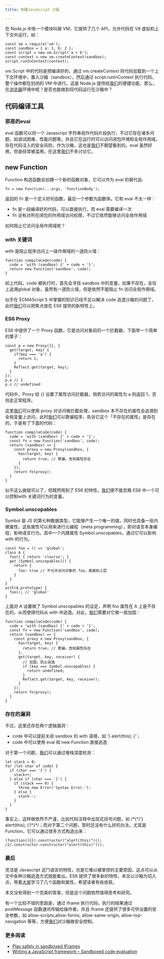 ```yaml
---
title: 构建JavaScript 沙箱

---
```

在 Node.js 中有一个模块叫做 VM，它提供了几个 API，允许代码在 V8 虚拟机上下文中运行，如：

```
const vm = require('vm');
const sandbox = { a: 1, b: 2 };
const script = new vm.Script('a + b');
const context = new vm.createContext(sandbox);
script.runInContext(context);
```

vm.Script 中的代码是预编译好的，通过 vm.createContext 将代码加载到一个上下文环境中，置入沙箱（sandbox），然后通过 script.runInContext 执行代码，整个操作都在封闭的 VM 中进行。这是 Node.js 提供给[我们](https://www.w3cdoc.com)的便捷功能，那么，在[浏览器](https://www.w3cdoc.com)环境中呢？是否也能做到将代码运行在沙箱中？

## 代码编译工具

### 邪恶的eval

eval 函数可以将一个 Javascript 字符串视作代码片段执行，不过它存在诸多问题，如调试困难、性能问题等，并且它在运行时可以访问闭包环境和全局作用域，存在代码注入的安全风险，作为沙箱，这也是[我们](https://www.w3cdoc.com)不期望看到的。eval 虽然好用，但是经常被滥用，在这里[我们](https://www.w3cdoc.com)不多讨论它。

## new Function

Function 构造函数会创建一个新的函数对象，它可以作为 eval 的替代品:

```
fn = new Function(...args, 'functionBody');
```

返回的 fn 是一个定义好的函数，最后一个参数为函数体。它和 eval 不太一样：

* fn 是一段编译好的代码，可以直接执行，而 eval 需要编译一次
* fn 没有对所在闭包的作用域访问权限，不过它依然能够访问全局作用域

如何阻止它访问全局作用域呢？

### with 关键词

with 是阻止程序访问上一级作用域的一道防火墙：

```
function compileCode(code) {
  code = 'with (sandbox) {' + code + '}';
  return new Function('sandbox', code);
}
```

如上代码，code 被执行时，首先会寻找 sandbox 中的变量，如果不存在，会往上追溯global 对象，虽然有一道防火墙，但是依然不能阻止 fn 访问全局作用域。

似乎在 ECMAScript 5 中掌握的知识已经不足以解决 code 逃逸沙箱的问题了，此时[我们](https://www.w3cdoc.com)可以把焦点放在 ES6 提供的新特性上。

### ES6 Proxy

ES6 中提供了一个 Proxy 函数，它是访问对象前的一个拦截器，下面举一个简单的栗子：

```
const p = new Proxy({}, {
  get(target, key) {
    if(key === 'a') {
      return 1;
    }
    Reflect.get(target, key);
  }
});
p.a // 1
p.s // undefined
```

代码中，Proxy 给 {} 设置了属性访问拦截器，倘若访问的属性为 a 则返回 1，否则走正常程序。

这里[我们](https://www.w3cdoc.com)可以使用 proxy 对访问做拦截处理，sandbox 本不存在的属性会追溯到全局变量上访问，此时[我们](https://www.w3cdoc.com)可以欺骗程序，告诉它这个「不存在的属性」是存在的，于是有了下面的代码：

```
function compileCode(code) {
  code = 'with (sandbox) {' + code + '}';
  const fn = new Function('sandbox', code);
  return (sandbox) => {
    const proxy = new Proxy(sandbox, {
      has(target, key) {
        return true; // 欺骗，告知属性存在
      }
    });
    return fn(proxy);
  }
}
````  

似乎这么做就可以了，但既然用到了 ES6 的特性，[我们](https://www.w3cdoc.com)便不能忽略 ES6 中一个可以控制with 关键词行为的变量。

### Symbol.unscopables

Symbol 是 JS 的第七种数据类型，它能够产生一个唯一的值，同时也具备一些内建属性，这些属性可以用来进行元编程（meta programming），即对语言本身编程，影响语言行为。其中一个内建属性 Symbol.unscopables，通过它可以影响 with 的行为。

```
const foo = () => 'global';
class A {
  foo() { return 'clourse'; }
  get [Symbol.unscopables]() {
    return {
      foo: true // 不允许访问对象的 foo，直接到上层
    }
  }
}
with(A.prototype) {
  foo(); // 'global'
}
```

上面对 A 设置做了 Symbol.unscopables 的设定，声明 foo 属性在 A 上是不存在的，从而使得代码从 with 中逃逸。对此，[我们](https://www.w3cdoc.com)需要对它做一层加固：

<div class="highlight">
  <pre><code class="language-text">function compileCode(code) {
  code = 'with (sandbox) {' + code + '}';
  const fn = new Function('sandbox', code);
  return (sandbox) => {
    const proxy = new Proxy(sandbox, {
      has(target, key) {
        return true; // 欺骗，告知属性存在
      },
      get(target, key, receiver) {
        // 加固，防止逃逸
        if (key === Symbol.unscopables) {
          return undefined;
        }
        Reflect.get(target, key, receiver);
      }
    });
    return fn(proxy);
  }
}
</code></pre>
</div>

### 存在的漏洞

不过，这里还存在两个逻辑漏洞：

* code 中可以提前关闭 sandbox 的 with 语境，如 &#8216;} alert(this); {&#8216;；
* code 中可以使用 eval 和 new Function 直接逃逸

对于第一个问题，[我们](https://www.w3cdoc.com)可以通过堆栈深度检测：

<div class="highlight">
  <pre><code class="language-js">let stack = 0;
for (let char of code) {
  if (char === '{') {
    stack++;
  } else if (char === '}') {
    if (stack === 0) {
      throw new Error('Syntax Error.');
    } else {
      stack--;
    }
  }
}
</code></pre>
</div>

事实上，这样做依然不严谨，比如代码注释中出现花括号问题，如 /\*{\*/&#8217;} alert(this); {&#8216;/\*}\*/；而对于第二个问题，暂时还没有什么好的办法，尤其是 Function，它可以通过很多方式构造出来：

<div class="highlight">
  <pre><code class="language-js">(function(){}).constructor("alert(this)")();
/2/.constructor.constructor("alert(this)")();
</code></pre>
</div>

### 最后

灵活是 Javascript 这门语言的特性，也是它难以被掌控的主要原因，这点可以从文中各种沙箱逃逸方式就能看出。ES6 提供了很多新的特性，本文以沙箱为切入点，带着[大家](https://www.w3cdoc.com)学习了几个函数和属性，希望读者有些收获。

本文没有得到一个完美的答案，但是这个问题依然值得思考和研究。

有一个比较不错的思路是，通过 iframe 执行代码，执行的结果通过 postMessage 函数通讯传输给操作者。并且 iframe 还提供了很多可供设置的安全参数，如 allow-scripts,allow-forms, allow-same-origin, allow-top-navigation 等等，方便[我们](https://www.w3cdoc.com)对沙箱做安全控制。

### 更多阅读

* <a class=" wrap external" href="https://link.zhihu.com/?target=http%3A//www.html5rocks.com/en/tutorials/security/sandboxed-iframes/" target="_blank" rel="nofollow noopener noreferrer" data-za-detail-view-id="1043">Play safely in sandboxed IFrames</a>
* <a class=" wrap external" href="https://link.zhihu.com/?target=https%3A//blog.risingstack.com/writing-a-javascript-framework-sandboxed-code-evaluation/" target="_blank" rel="nofollow noopener noreferrer" data-za-detail-view-id="1043">Writing a JavaScript framework &#8211; Sandboxed code evaluation</a>
